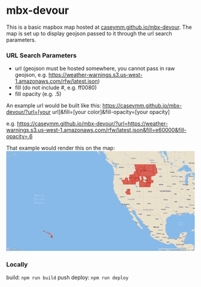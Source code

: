 # mbx-devour
This is a basic mapbox map hosted at [caseymm.github.io/mbx-devour](caseymm.github.io/mbx-devour). The map is set up to display geojson passed to it through the url search parameters.

### URL Search Parameters
- url (geojson must be hosted somewhere, you cannot pass in raw geojson, e.g. https://weather-warnings.s3.us-west-1.amazonaws.com/rfw/latest.json)
- fill (do not include #, e.g. ff0080)
- fill opacity (e.g. .5)

An example url would be built like this: 
https://caseymm.github.io/mbx-devour/?url=[your url]&fill=[your color]&fill-opacity=[your opacity]

e.g. 
https://caseymm.github.io/mbx-devour/?url=https://weather-warnings.s3.us-west-1.amazonaws.com/rfw/latest.json&fill=e60000&fill-opacity=.6

That example would render this on the map:
![Image of Red Flag Warning](rfw-example.png)

### Locally
build: `npm run build`
push
deploy: `npm run deploy`

